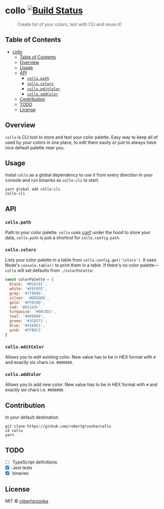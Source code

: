 # **collo** [![Build Status](https://travis-ci.com/robertgrzonka/collo.svg?branch=master)](https://travis-ci.com/robertgrzonka/collo) 

> Create list of your colors, test with CLI and reuse it!

## Table of Contents
* [collo](#collo-build-status)
  * [Table of Contents](#table-of-contents)
  * [Overview](#overview)
  * [Usage](#usage)
  * [API](#api)
    * [`collo.path`](#collopath)
    * [`collo.colors`](#collocolors)
    * [`collo.editColor`](#colloeditcolor)
    * [`collo.addColor`](#colloaddcolor)
  * [Contribution](#contribution)
  * [TODO](#todo)
  * [License](#license)

## Overview

`collo` is CLI tool to store and test your color palette. Easy way to keep all of used by your colors in one place, to edit them easily or just to always have nice default palette near you.

## Usage

Instal `collo` as a global dependency to use it from every direction in your console and run binaries as `collo-cli` to start.

```shell
yarn global add collo-cli
collo-cli
```

## API

### `collo.path`

Path to your color palette. `collo` uses [conf](https://github.com/sindresorhus/conf) under the hood to store your data, `collo.path` is just a shortcut for `collo.config.path`.

### `collo.colors`

Lists your color palette in a table from `collo.config.get('colors')`. It uses Node's `console.table()` to print them in a table. 
If there's no color palette—`collo` will set defaults from `./colorPalette`:

```javascript
const colorPalette = {
  black: '#010101',
  white: '#FEFEFE',
  gray: '#778899',
  silver: '#DDDDDD',
  gold: '#FFDC00',
  red: '#DC143C',
  turquoise: '#00CED1',
  teal: '#008080',
  green: '#3CB371',
  blue: '#4169E1',
  pink: '#FFB6C1'
}
```

### `collo.editColor`

Allows you to edit existing color. New value has to be in HEX format with `#` and exactly six chars i.e. `#000000`.

### `collo.addColor`

Allows you to add new color. New value has to be in HEX format with `#` and exactly six chars i.e. `#000000`.


## Contribution
In your default destination.

```shell
git clone https://github.com/robertgrzonka/collo
cd collo
yarn
```

<!-- Generated by documentation.js. Update this documentation by updating the source code. -->

## TODO

- [ ] TypeScript definitions
- [x] Jest tests
- [x] binaries

## License

MIT © [robertgrzonka](https://robert.theguys.sh)
